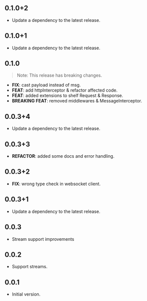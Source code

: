 ## 0.1.0+2

 - Update a dependency to the latest release.

## 0.1.0+1

 - Update a dependency to the latest release.

## 0.1.0

> Note: This release has breaking changes.

 - **FIX**: cast payload instead of msg.
 - **FEAT**: add httpInterceptor & refactor affected code.
 - **FEAT**: added extensions to shelf Request & Response.
 - **BREAKING** **FEAT**: removed middlewares & MessageInterceptor.

## 0.0.3+4

 - Update a dependency to the latest release.

## 0.0.3+3

 - **REFACTOR**: added some docs and error handling.

## 0.0.3+2

 - **FIX**: wrong type check in websocket client.

## 0.0.3+1

 - Update a dependency to the latest release.

## 0.0.3

- Stream support improvements

## 0.0.2

- Support streams.

## 0.0.1

- Initial version.
